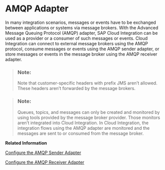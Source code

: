 <!-- loio5cc1a71231cb4cbfbfedb0cdc63e1488 -->

# AMQP Adapter

In many integration scenarios, messages or events have to be exchanged between applications or systems via message brokers. With the Advanced Message Queuing Protocol \(AMQP\) adapter, SAP Cloud Integration can be used as a provider or a consumer of such messages or events. Cloud Integration can connect to external message brokers using the AMQP protocol, consume messages or events using the AMQP sender adapter, or store messages or events in the message broker using the AMQP receiver adapter.

> ### Note:  
> Note that customer-specific headers with prefix JMS aren’t allowed. These headers aren’t forwarded by the message brokers.

> ### Note:  
> Queues, topics, and messages can only be created and monitored by using tools provided by the message broker provider. Those monitors aren’t integrated into Cloud Integration. In Cloud Integration, the integration flows using the AMQP adapter are monitored and the messages are sent to or consumed from the message broker.

**Related Information**  


[Configure the AMQP Sender Adapter](configure-the-amqp-sender-adapter-99ce674.md "You use the Advanced Message Queuing Protocol (AMQP) sender adapter to consume messages in SAP Cloud Integration from queues or topic subscriptions in an external message broker.")

[Configure the AMQP Receiver Adapter](configure-the-amqp-receiver-adapter-d5660c1.md "You se the Advanced Message Queuing Protocol (AMQP) receiver adapter to send messages from SAP Cloud Integration to queues or topics in an external message broker.")

